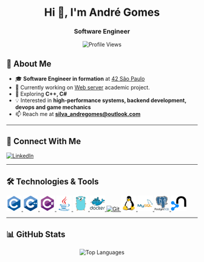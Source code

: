 <h1 align="center">Hi 👋, I'm André Gomes</h1>
<h3 align="center">Software Engineer</h3>

<p align="center">
  <img src="https://komarev.com/ghpvc/?username=andregomessilva&label=Profile%20views&color=0e75b6&style=flat" alt="Profile Views" />
</p>

## 🚀 About Me  

- 🎓 **Software Engineer in formation** at [42 São Paulo](https://www.42sp.org.br/)  
- 🔭 Currently working on [Web server](https://github.com/thaisnishimoto/42sp_Webserv) academic project.  
- 🌱 Exploring **C++, C#**  
- 💡 Interested in **high-performance systems, backend development, devops and game mechanics**  
- 📫 Reach me at **silva_andregomes@outlook.com**  

---

## 📌 Connect With Me  

<p align="left">
  <a href="https://linkedin.com/in/andregomessilva" target="_blank">
    <img src="https://raw.githubusercontent.com/rahuldkjain/github-profile-readme-generator/master/src/images/icons/Social/linked-in-alt.svg" alt="LinkedIn" height="30" width="40" />
  </a>
 </p>

---

## 🛠️ Technologies & Tools  

<p align="left"> 
  <a href="https://www.cprogramming.com/" target="_blank">
    <img src="https://raw.githubusercontent.com/devicons/devicon/master/icons/c/c-original.svg" alt="C" width="40" height="40"/> 
  </a> 
  <a href="https://www.w3schools.com/cpp/" target="_blank">
    <img src="https://raw.githubusercontent.com/devicons/devicon/master/icons/cplusplus/cplusplus-original.svg" alt="C++" width="40" height="40"/> 
  </a> 
  <a href="https://learn.microsoft.com/en-us/dotnet/csharp/" target="_blank">
    <img src="https://raw.githubusercontent.com/devicons/devicon/master/icons/csharp/csharp-original.svg" alt="C#" width="40" height="40"/> 
  </a> 
  <a href="https://www.java.com" target="_blank">
    <img src="https://raw.githubusercontent.com/devicons/devicon/master/icons/java/java-original.svg" alt="Java" width="40" height="40"/> 
  </a> 
  <a href="https://golang.org" target="_blank" rel="noreferrer"> 
    <img src="https://raw.githubusercontent.com/devicons/devicon/master/icons/go/go-original.svg" alt="go" width="40" height="40"/> 
  </a>
  <a href="https://www.docker.com/" target="_blank">
    <img src="https://raw.githubusercontent.com/devicons/devicon/master/icons/docker/docker-original-wordmark.svg" alt="Docker" width="40" height="40"/> 
  </a> 
  <a href="https://git-scm.com/" target="_blank">
    <img src="https://www.vectorlogo.zone/logos/git-scm/git-scm-icon.svg" alt="Git" width="40" height="40"/> 
  </a> 
  <a href="https://www.linux.org/" target="_blank">
    <img src="https://raw.githubusercontent.com/devicons/devicon/master/icons/linux/linux-original.svg" alt="Linux" width="40" height="40"/> 
  </a> 
  <a href="https://www.mysql.com/" target="_blank">
    <img src="https://raw.githubusercontent.com/devicons/devicon/master/icons/mysql/mysql-original-wordmark.svg" alt="MySQL" width="40" height="40"/> 
  </a> 
  <a href="https://www.postgresql.org" target="_blank">
    <img src="https://raw.githubusercontent.com/devicons/devicon/master/icons/postgresql/postgresql-original-wordmark.svg" alt="PostgreSQL" width="40" height="40"/> 
  </a> 
  <a href="https://neo4j.com/" target="_blank">
    <img src="https://raw.githubusercontent.com/devicons/devicon/master/icons/neo4j/neo4j-original.svg" alt="Neo4j" width="40" height="40"/> 
  </a> 
</p>

---

## 📊 GitHub Stats  

<p align="center">
  <img src="https://github-readme-stats.vercel.app/api/top-langs?username=andregomessilva&show_icons=true&theme=dark&locale=en&layout=compact" alt="Top Languages" />
</p>
